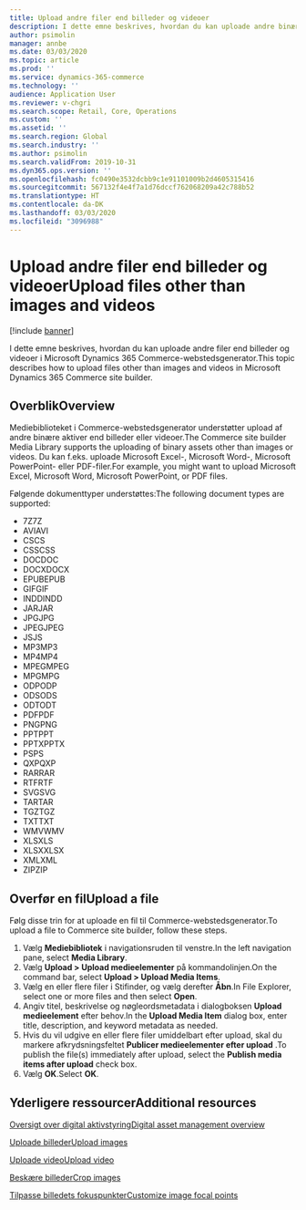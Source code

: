 ```yaml
---
title: Upload andre filer end billeder og videoer
description: I dette emne beskrives, hvordan du kan uploade andre binære filer end billeder og videoer i Microsoft Dynamics 365 Commerce-webstedsgenerator.
author: psimolin
manager: annbe
ms.date: 03/03/2020
ms.topic: article
ms.prod: ''
ms.service: dynamics-365-commerce
ms.technology: ''
audience: Application User
ms.reviewer: v-chgri
ms.search.scope: Retail, Core, Operations
ms.custom: ''
ms.assetid: ''
ms.search.region: Global
ms.search.industry: ''
ms.author: psimolin
ms.search.validFrom: 2019-10-31
ms.dyn365.ops.version: ''
ms.openlocfilehash: fc0490e3532dcbb9c1e91101009b2d4605315416
ms.sourcegitcommit: 567132f4e4f7a1d76dccf762068209a42c788b52
ms.translationtype: HT
ms.contentlocale: da-DK
ms.lasthandoff: 03/03/2020
ms.locfileid: "3096988"
---
```

# <a name="upload-files-other-than-images-and-videos"></a><span data-ttu-id="dc031-103">Upload andre filer end billeder og videoer</span><span class="sxs-lookup"><span data-stu-id="dc031-103">Upload files other than images and videos</span></span>

[!include [banner](includes/banner.md)]

<span data-ttu-id="dc031-104">I dette emne beskrives, hvordan du kan uploade andre filer end billeder og videoer i Microsoft Dynamics 365 Commerce-webstedsgenerator.</span><span class="sxs-lookup"><span data-stu-id="dc031-104">This topic describes how to upload files other than images and videos in Microsoft Dynamics 365 Commerce site builder.</span></span>

## <a name="overview"></a><span data-ttu-id="dc031-105">Overblik</span><span class="sxs-lookup"><span data-stu-id="dc031-105">Overview</span></span>

<span data-ttu-id="dc031-106">Mediebiblioteket i Commerce-webstedsgenerator understøtter upload af andre binære aktiver end billeder eller videoer.</span><span class="sxs-lookup"><span data-stu-id="dc031-106">The Commerce site builder Media Library supports the uploading of binary assets other than images or videos.</span></span> <span data-ttu-id="dc031-107">Du kan f.eks. uploade Microsoft Excel-, Microsoft Word-, Microsoft PowerPoint- eller PDF-filer.</span><span class="sxs-lookup"><span data-stu-id="dc031-107">For example, you might want to upload Microsoft Excel, Microsoft Word, Microsoft PowerPoint, or PDF files.</span></span>

<span data-ttu-id="dc031-108">Følgende dokumenttyper understøttes:</span><span class="sxs-lookup"><span data-stu-id="dc031-108">The following document types are supported:</span></span>
- <span data-ttu-id="dc031-109">7Z</span><span class="sxs-lookup"><span data-stu-id="dc031-109">7Z</span></span>
- <span data-ttu-id="dc031-110">AVI</span><span class="sxs-lookup"><span data-stu-id="dc031-110">AVI</span></span>
- <span data-ttu-id="dc031-111">CS</span><span class="sxs-lookup"><span data-stu-id="dc031-111">CS</span></span>
- <span data-ttu-id="dc031-112">CSS</span><span class="sxs-lookup"><span data-stu-id="dc031-112">CSS</span></span>
- <span data-ttu-id="dc031-113">DOC</span><span class="sxs-lookup"><span data-stu-id="dc031-113">DOC</span></span>
- <span data-ttu-id="dc031-114">DOCX</span><span class="sxs-lookup"><span data-stu-id="dc031-114">DOCX</span></span>
- <span data-ttu-id="dc031-115">EPUB</span><span class="sxs-lookup"><span data-stu-id="dc031-115">EPUB</span></span>
- <span data-ttu-id="dc031-116">GIF</span><span class="sxs-lookup"><span data-stu-id="dc031-116">GIF</span></span>
- <span data-ttu-id="dc031-117">INDD</span><span class="sxs-lookup"><span data-stu-id="dc031-117">INDD</span></span>
- <span data-ttu-id="dc031-118">JAR</span><span class="sxs-lookup"><span data-stu-id="dc031-118">JAR</span></span>
- <span data-ttu-id="dc031-119">JPG</span><span class="sxs-lookup"><span data-stu-id="dc031-119">JPG</span></span>
- <span data-ttu-id="dc031-120">JPEG</span><span class="sxs-lookup"><span data-stu-id="dc031-120">JPEG</span></span>
- <span data-ttu-id="dc031-121">JS</span><span class="sxs-lookup"><span data-stu-id="dc031-121">JS</span></span>
- <span data-ttu-id="dc031-122">MP3</span><span class="sxs-lookup"><span data-stu-id="dc031-122">MP3</span></span>
- <span data-ttu-id="dc031-123">MP4</span><span class="sxs-lookup"><span data-stu-id="dc031-123">MP4</span></span>
- <span data-ttu-id="dc031-124">MPEG</span><span class="sxs-lookup"><span data-stu-id="dc031-124">MPEG</span></span>
- <span data-ttu-id="dc031-125">MPG</span><span class="sxs-lookup"><span data-stu-id="dc031-125">MPG</span></span>
- <span data-ttu-id="dc031-126">ODP</span><span class="sxs-lookup"><span data-stu-id="dc031-126">ODP</span></span>
- <span data-ttu-id="dc031-127">ODS</span><span class="sxs-lookup"><span data-stu-id="dc031-127">ODS</span></span>
- <span data-ttu-id="dc031-128">ODT</span><span class="sxs-lookup"><span data-stu-id="dc031-128">ODT</span></span>
- <span data-ttu-id="dc031-129">PDF</span><span class="sxs-lookup"><span data-stu-id="dc031-129">PDF</span></span>
- <span data-ttu-id="dc031-130">PNG</span><span class="sxs-lookup"><span data-stu-id="dc031-130">PNG</span></span>
- <span data-ttu-id="dc031-131">PPT</span><span class="sxs-lookup"><span data-stu-id="dc031-131">PPT</span></span>
- <span data-ttu-id="dc031-132">PPTX</span><span class="sxs-lookup"><span data-stu-id="dc031-132">PPTX</span></span>
- <span data-ttu-id="dc031-133">PS</span><span class="sxs-lookup"><span data-stu-id="dc031-133">PS</span></span>
- <span data-ttu-id="dc031-134">QXP</span><span class="sxs-lookup"><span data-stu-id="dc031-134">QXP</span></span>
- <span data-ttu-id="dc031-135">RAR</span><span class="sxs-lookup"><span data-stu-id="dc031-135">RAR</span></span>
- <span data-ttu-id="dc031-136">RTF</span><span class="sxs-lookup"><span data-stu-id="dc031-136">RTF</span></span>
- <span data-ttu-id="dc031-137">SVG</span><span class="sxs-lookup"><span data-stu-id="dc031-137">SVG</span></span>
- <span data-ttu-id="dc031-138">TAR</span><span class="sxs-lookup"><span data-stu-id="dc031-138">TAR</span></span>
- <span data-ttu-id="dc031-139">TGZ</span><span class="sxs-lookup"><span data-stu-id="dc031-139">TGZ</span></span>
- <span data-ttu-id="dc031-140">TXT</span><span class="sxs-lookup"><span data-stu-id="dc031-140">TXT</span></span>
- <span data-ttu-id="dc031-141">WMV</span><span class="sxs-lookup"><span data-stu-id="dc031-141">WMV</span></span>
- <span data-ttu-id="dc031-142">XLS</span><span class="sxs-lookup"><span data-stu-id="dc031-142">XLS</span></span>
- <span data-ttu-id="dc031-143">XLSX</span><span class="sxs-lookup"><span data-stu-id="dc031-143">XLSX</span></span>
- <span data-ttu-id="dc031-144">XML</span><span class="sxs-lookup"><span data-stu-id="dc031-144">XML</span></span>
- <span data-ttu-id="dc031-145">ZIP</span><span class="sxs-lookup"><span data-stu-id="dc031-145">ZIP</span></span>

## <a name="upload-a-file"></a><span data-ttu-id="dc031-146">Overfør en fil</span><span class="sxs-lookup"><span data-stu-id="dc031-146">Upload a file</span></span>

<span data-ttu-id="dc031-147">Følg disse trin for at uploade en fil til Commerce-webstedsgenerator.</span><span class="sxs-lookup"><span data-stu-id="dc031-147">To upload a file to Commerce site builder, follow these steps.</span></span>

1. <span data-ttu-id="dc031-148">Vælg **Mediebibliotek** i navigationsruden til venstre.</span><span class="sxs-lookup"><span data-stu-id="dc031-148">In the left navigation pane, select **Media Library**.</span></span>
1. <span data-ttu-id="dc031-149">Vælg **Upload \> Upload medieelementer** på kommandolinjen.</span><span class="sxs-lookup"><span data-stu-id="dc031-149">On the command bar, select **Upload \> Upload Media Items**.</span></span>
1. <span data-ttu-id="dc031-150">Vælg en eller flere filer i Stifinder, og vælg derefter **Åbn**.</span><span class="sxs-lookup"><span data-stu-id="dc031-150">In File Explorer, select one or more files and then select **Open**.</span></span>
1. <span data-ttu-id="dc031-151">Angiv titel, beskrivelse og nøgleordsmetadata i dialogboksen **Upload medieelement** efter behov.</span><span class="sxs-lookup"><span data-stu-id="dc031-151">In the **Upload Media Item** dialog box, enter title, description, and keyword metadata as needed.</span></span>
1. <span data-ttu-id="dc031-152">Hvis du vil udgive en eller flere filer umiddelbart efter upload, skal du markere afkrydsningsfeltet **Publicer medieelementer efter upload** .</span><span class="sxs-lookup"><span data-stu-id="dc031-152">To publish the file(s) immediately after upload, select the **Publish media items after upload** check box.</span></span>
1. <span data-ttu-id="dc031-153">Vælg **OK**.</span><span class="sxs-lookup"><span data-stu-id="dc031-153">Select **OK**.</span></span>

## <a name="additional-resources"></a><span data-ttu-id="dc031-154">Yderligere ressourcer</span><span class="sxs-lookup"><span data-stu-id="dc031-154">Additional resources</span></span>

[<span data-ttu-id="dc031-155">Oversigt over digital aktivstyring</span><span class="sxs-lookup"><span data-stu-id="dc031-155">Digital asset management overview</span></span>](dam-overview.md)

[<span data-ttu-id="dc031-156">Uploade billeder</span><span class="sxs-lookup"><span data-stu-id="dc031-156">Upload images</span></span>](dam-upload-images.md)

[<span data-ttu-id="dc031-157">Uploade video</span><span class="sxs-lookup"><span data-stu-id="dc031-157">Upload video</span></span>](dam-upload-video.md)

[<span data-ttu-id="dc031-158">Beskære billeder</span><span class="sxs-lookup"><span data-stu-id="dc031-158">Crop images</span></span>](dam-crop-images.md)

[<span data-ttu-id="dc031-159">Tilpasse billedets fokuspunkter</span><span class="sxs-lookup"><span data-stu-id="dc031-159">Customize image focal points</span></span>](dam-custom-focal-point.md)
